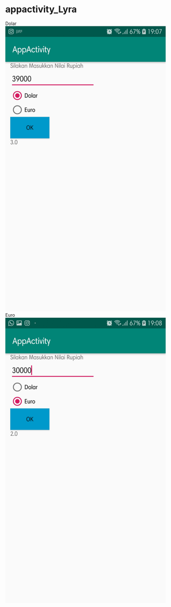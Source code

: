 # appactivity_Lyra
Dolar
![alt text](https://github.com/lyrahrtn/appactivity_Lyra/blob/master/a.jpg)
Euro
![alt text](https://github.com/lyrahrtn/appactivity_Lyra/blob/master/a2.jpg)
